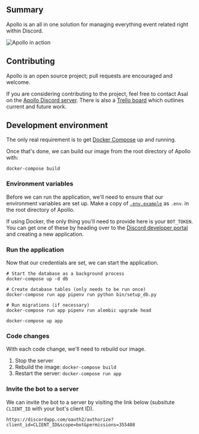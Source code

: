 
## Summary

Apollo is an all in one solution for managing everything event related right within Discord.

![Apollo in action](https://gyazo.com/a91e05553863aa646a1c7f4126bb4152.gif)

## Contributing

Apollo is an open source project; pull requests are encouraged and welcome.

If you are considering contributing to the project, feel free to contact Asal on the [Apollo Discord server](https://discord.gg/ZVevvh2).
There is also a [Trello board](https://trello.com/b/c0RplRku/apollo) which outlines current and future work.

## Development environment

The only real requirement is to get [Docker Compose](https://docs.docker.com/compose/install/) up and running.

Once that's done, we can build our image from the root directory of Apollo with:
```
docker-compose build
```

### Environment variables

Before we can run the application, we'll need to ensure that our environment variables are set up. Make a copy of [`.env.example`](https://github.com/jgayfer/apollo/blob/master/.env.example) as `.env`. in the root directory of Apollo.

If using Docker, the only thing you'll need to provide here is your `BOT_TOKEN`. You can get one of these by heading over
to the [Discord developer portal](https://discordapp.com/developers/applications) and creating a new application.

### Run the application

Now that our credentials are set, we can start the application.
```
# Start the database as a background process
docker-compose up -d db

# Create database tables (only needs to be run once)
docker-compose run app pipenv run python bin/setup_db.py

# Run migrations (if necessary)
docker-compose run app pipenv run alembic upgrade head

docker-compose up app
```

### Code changes

With each code change, we'll need to rebuild our image.

1. Stop the server
2. Rebuild the image: `docker-compose build`
3. Restart the server: `docker-compose run app`

### Invite the bot to a server

We can invite the bot to a server by visiting the link below (subsitute `CLIENT_ID` with your bot's client ID).
```
https://discordapp.com/oauth2/authorize?client_id=CLIENT_ID&scope=bot&permissions=355408
```

